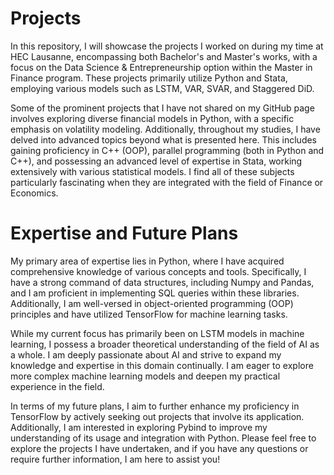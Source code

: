 # Projects
In this repository, I will showcase the projects I worked on during my time at HEC Lausanne, encompassing both Bachelor's and Master's works, with a focus on the Data Science & Entrepreneurship option within the Master in Finance program. These projects primarily utilize Python and Stata, employing various models such as LSTM, VAR, SVAR, and Staggered DiD.

Some of the prominent projects that I have not shared on my GitHub page involves exploring diverse financial models in Python, with a specific emphasis on volatility modeling. Additionally, throughout my studies, I have delved into advanced topics beyond what is presented here. This includes gaining proficiency in C++ (OOP), parallel programming (both in Python and C++), and possessing an advanced level of expertise in Stata, working extensively with various statistical models. I find all of these subjects particularly fascinating when they are integrated with the field of Finance or Economics.

# Expertise and Future Plans
My primary area of expertise lies in Python, where I have acquired comprehensive knowledge of various concepts and tools. Specifically, I have a strong command of data structures, including Numpy and Pandas, and I am proficient in implementing SQL queries within these libraries. Additionally, I am well-versed in object-oriented programming (OOP) principles and have utilized TensorFlow for machine learning tasks.

While my current focus has primarily been on LSTM models in machine learning, I possess a broader theoretical understanding of the field of AI as a whole. I am deeply passionate about AI and strive to expand my knowledge and expertise in this domain continually. I am eager to explore more complex machine learning models and deepen my practical experience in the field.

In terms of my future plans, I aim to further enhance my proficiency in TensorFlow by actively seeking out projects that involve its application. Additionally, I am interested in exploring Pybind to improve my understanding of its usage and integration with Python.
Please feel free to explore the projects I have undertaken, and if you have any questions or require further information, I am here to assist you!
